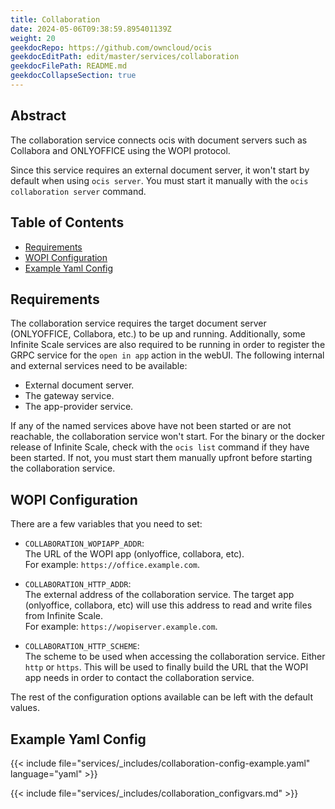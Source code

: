```yaml
---
title: Collaboration
date: 2024-05-06T09:38:59.895401139Z
weight: 20
geekdocRepo: https://github.com/owncloud/ocis
geekdocEditPath: edit/master/services/collaboration
geekdocFilePath: README.md
geekdocCollapseSection: true
---
```


<!-- Do not edit this file, it is autogenerated. Edit the service README.md instead -->

## Abstract


The collaboration service connects ocis with document servers such as Collabora and ONLYOFFICE using the WOPI protocol.

Since this service requires an external document server, it won't start by default when using `ocis server`. You must start it manually with the `ocis collaboration server` command.


## Table of Contents

* [Requirements](#requirements)
* [WOPI Configuration](#wopi-configuration)
* [Example Yaml Config](#example-yaml-config)

## Requirements

The collaboration service requires the target document server (ONLYOFFICE, Collabora, etc.) to be up and running. Additionally, some Infinite Scale services are also required to be running in order to register the GRPC service for the `open in app` action in the webUI. The following internal and external services need to be available:

* External document server.
* The gateway service.
* The app-provider service.

If any of the named services above have not been started or are not reachable, the collaboration service won't start. For the binary or the docker release of Infinite Scale, check with the `ocis list` command if they have been started. If not, you must start them manually upfront before starting the collaboration service.

## WOPI Configuration

There are a few variables that you need to set:

* `COLLABORATION_WOPIAPP_ADDR`:\
  The URL of the WOPI app (onlyoffice, collabora, etc).\
  For example: `https://office.example.com`.

* `COLLABORATION_HTTP_ADDR`:\
  The external address of the collaboration service. The target app (onlyoffice, collabora, etc) will use this address to read and write files from Infinite Scale.\
  For example: `https://wopiserver.example.com`.

* `COLLABORATION_HTTP_SCHEME`:\
  The scheme to be used when accessing the collaboration service. Either `http` or `https`. This will be used to finally build the URL that the WOPI app needs in order to contact the collaboration service.

The rest of the configuration options available can be left with the default values.
## Example Yaml Config
{{< include file="services/_includes/collaboration-config-example.yaml"  language="yaml" >}}

{{< include file="services/_includes/collaboration_configvars.md" >}}

